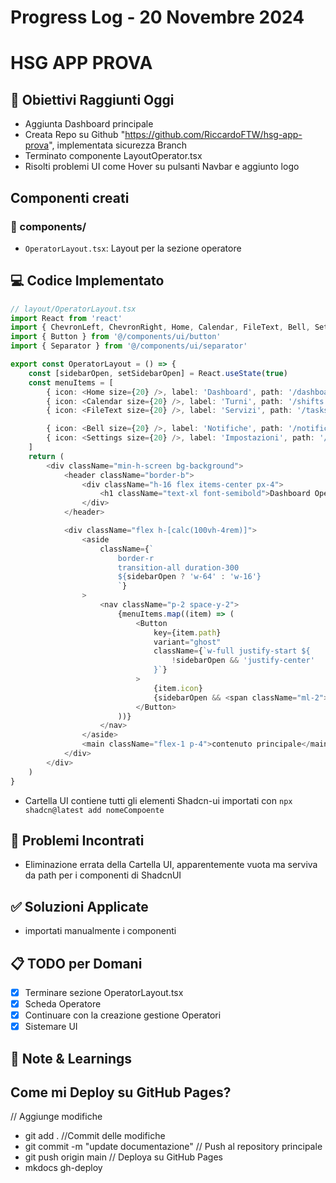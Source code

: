 # Progress Log - 20 Novembre 2024

# HSG APP PROVA

## 🎯 Obiettivi Raggiunti Oggi
- Aggiunta Dashboard principale
- Creata Repo su Github "https://github.com/RiccardoFTW/hsg-app-prova", implementata sicurezza Branch
- Terminato componente LayoutOperator.tsx
- Risolti problemi UI come Hover su pulsanti Navbar e aggiunto logo



## Componenti creati

### 📁 components/
- `OperatorLayout.tsx`: Layout per la sezione operatore

## 💻 Codice Implementato
```Typescript
// layout/OperatorLayout.tsx
import React from 'react'
import { ChevronLeft, ChevronRight, Home, Calendar, FileText, Bell, Settings } from 'lucide-react'
import { Button } from '@/components/ui/button'
import { Separator } from '@/components/ui/separator'

export const OperatorLayout = () => {
    const [sidebarOpen, setSidebarOpen] = React.useState(true)
    const menuItems = [
        { icon: <Home size={20} />, label: 'Dashboard', path: '/dashboard' },
        { icon: <Calendar size={20} />, label: 'Turni', path: '/shifts' },
        { icon: <FileText size={20} />, label: 'Servizi', path: '/tasks' },

        { icon: <Bell size={20} />, label: 'Notifiche', path: '/notifications' },
        { icon: <Settings size={20} />, label: 'Impostazioni', path: '/settings' },
    ]
    return (
        <div className="min-h-screen bg-background">
            <header className="border-b">
                <div className="h-16 flex items-center px-4">
                    <h1 className="text-xl font-semibold">Dashboard Operatore</h1>
                </div>
            </header>

            <div className="flex h-[calc(100vh-4rem)]">
                <aside
                    className={`
                        border-r
                        transition-all duration-300
                        ${sidebarOpen ? 'w-64' : 'w-16'}
                        `}
                >
                    <nav className="p-2 space-y-2">
                        {menuItems.map((item) => (
                            <Button
                                key={item.path}
                                variant="ghost"
                                className={`w-full justify-start ${
                                    !sidebarOpen && 'justify-center'
                                }`}
                            >
                                {item.icon}
                                {sidebarOpen && <span className="ml-2">{item.label}</span>}
                            </Button>
                        ))}
                    </nav>
                </aside>
                <main className="flex-1 p-4">contenuto principale</main>
            </div>
        </div>
    )
}
```
- Cartella UI contiene tutti gli elementi Shadcn-ui importati con ```npx shadcn@latest add nomeCompoente```


## 🐛 Problemi Incontrati
- Eliminazione errata della Cartella UI, apparentemente vuota ma serviva da path per i componenti di ShadcnUI

## ✅ Soluzioni Applicate
- importati manualmente i componenti

## 📋 TODO per Domani
- [X] Terminare sezione OperatorLayout.tsx
- [X] Scheda Operatore
- [X] Continuare con la creazione gestione Operatori
- [X] Sistemare UI

## 📝 Note & Learnings


## Come mi Deploy su GitHub Pages?
// Aggiunge modifiche
- git add .
//Commit delle modifiche
- git commit -m "update documentazione"
// Push al repository principale
- git push origin main
// Deploya su GitHub Pages
- mkdocs gh-deploy
